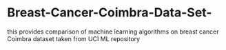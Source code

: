 # Breast-Cancer-Coimbra-Data-Set-
this provides comparison of machine learning algorithms on breast cancer Coimbra dataset taken from UCI ML repository
